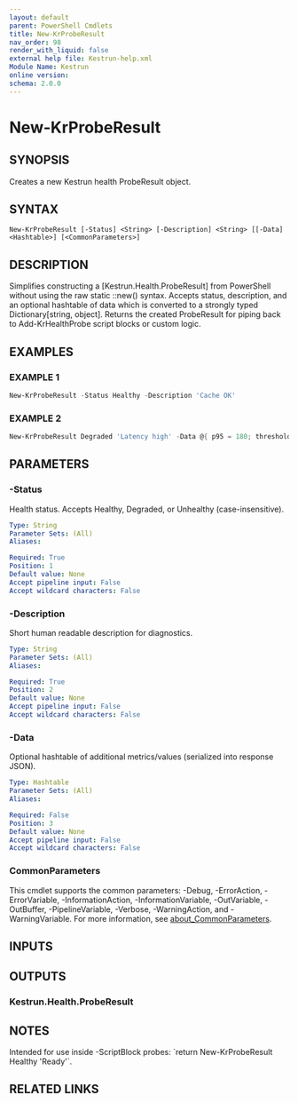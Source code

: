 ```yaml
---
layout: default
parent: PowerShell Cmdlets
title: New-KrProbeResult
nav_order: 98
render_with_liquid: false
external help file: Kestrun-help.xml
Module Name: Kestrun
online version:
schema: 2.0.0
---
```


# New-KrProbeResult

## SYNOPSIS
Creates a new Kestrun health ProbeResult object.

## SYNTAX

```
New-KrProbeResult [-Status] <String> [-Description] <String> [[-Data] <Hashtable>] [<CommonParameters>]
```

## DESCRIPTION
Simplifies constructing a \[Kestrun.Health.ProbeResult\] from PowerShell without using the
raw static ::new() syntax.
Accepts status, description, and an optional hashtable of data
which is converted to a strongly typed Dictionary\[string, object\].
Returns the created
ProbeResult for piping back to Add-KrHealthProbe script blocks or custom logic.

## EXAMPLES

### EXAMPLE 1
```powershell
New-KrProbeResult -Status Healthy -Description 'Cache OK'
```

### EXAMPLE 2
```powershell
New-KrProbeResult Degraded 'Latency high' -Data @{ p95 = 180; threshold = 150 }
```

## PARAMETERS

### -Status
Health status.
Accepts Healthy, Degraded, or Unhealthy (case-insensitive).

```yaml
Type: String
Parameter Sets: (All)
Aliases:

Required: True
Position: 1
Default value: None
Accept pipeline input: False
Accept wildcard characters: False
```

### -Description
Short human readable description for diagnostics.

```yaml
Type: String
Parameter Sets: (All)
Aliases:

Required: True
Position: 2
Default value: None
Accept pipeline input: False
Accept wildcard characters: False
```

### -Data
Optional hashtable of additional metrics/values (serialized into response JSON).

```yaml
Type: Hashtable
Parameter Sets: (All)
Aliases:

Required: False
Position: 3
Default value: None
Accept pipeline input: False
Accept wildcard characters: False
```

### CommonParameters
This cmdlet supports the common parameters: -Debug, -ErrorAction, -ErrorVariable, -InformationAction, -InformationVariable, -OutVariable, -OutBuffer, -PipelineVariable, -Verbose, -WarningAction, and -WarningVariable. For more information, see [about_CommonParameters](http://go.microsoft.com/fwlink/?LinkID=113216).

## INPUTS

## OUTPUTS

### Kestrun.Health.ProbeResult
## NOTES
Intended for use inside -ScriptBlock probes: \`return New-KrProbeResult Healthy 'Ready'\`.

## RELATED LINKS

